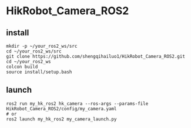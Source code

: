 # HikRobot_Camera_ROS2

## install

```_
mkdir -p ~/your_ros2_ws/src
cd ~/your_ros2_ws/src
git clone https://github.com/shengqihailuo1/HikRobot_Camera_ROS2.git
cd ~/your_ros2_ws
colcon build
source install/setup.bash
```

## launch

```
ros2 run my_hk_ros2 hk_camera --ros-args --params-file HikRobot_Camera_ROS2/config/my_camera.yaml
# or
ros2 launch my_hk_ros2 my_camera_launch.py
```

